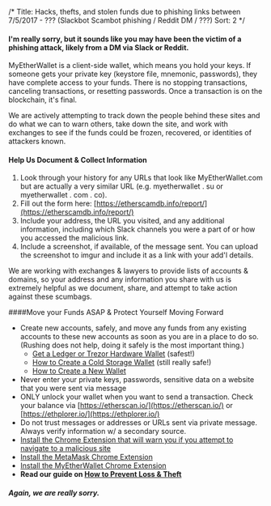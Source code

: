/*
Title: Hacks, thefts, and stolen funds due to phishing links between 7/5/2017 - ??? (Slackbot Scambot phishing / Reddit DM / ???)
Sort: 2
*/

#### I'm really sorry, but it sounds like you may have been the victim of a phishing attack, likely from a DM via Slack or Reddit.  

MyEtherWallet is a client-side wallet, which means you hold your keys. If someone gets your private key (keystore file, mnemonic, passwords), they have complete access to your funds. There is no stopping transactions, canceling transactions, or resetting passwords. Once a transaction is on the blockchain, it's final.  

We are actively attempting to track down the people behind these sites and do what we can to warn others, take down the site, and work with exchanges to see if the funds could be frozen, recovered, or identities of attackers known.  

#### Help Us Document & Collect Information

1.  Look through your history for any URLs that look like MyEtherWallet.com but are actually a very similar URL (e.g. myetherwallet . su or myetherwallet . com . co).
2.  Fill out the form here: [https://etherscamdb.info/report/](https://etherscamdb.info/report/)
3.  Include your address, the URL you visited, and any additional information, including which Slack channels you were a part of or how you accessed the malicious link.
4.  Include a screenshot, if available, of the message sent. You can upload the screenshot to imgur and include it as a link with your add'l details.

We are working with exchanges & lawyers to provide lists of accounts & domains, so your address and any information you share with us is extremely helpful as we document, share, and attempt to take action against these scumbags.  

####Move your Funds ASAP & Protect Yourself Moving Forward

*   Create new accounts, safely, and move any funds from any existing accounts to these new accounts as soon as you are in a place to do so. (Rushing does not help, doing it safely is the most important thing.)
    *   [Get a ](https://myetherwallet.groovehq.com/knowledge_base/topics/how-do-i-create-a-new-wallet)[Ledger or Trezor Hardware Wallet](https://myetherwallet.groovehq.com/knowledge_base/topics/hardware-wallet-recommends) (safest!)
    *   [How to Create a Cold Storage Wallet](https://myetherwallet.groovehq.com/knowledge_base/topics/how-do-i-safely-slash-offline-slash-cold-storage-with-myetherwallet) (still really safe!)
    *   [How to Create a New Wallet](https://myetherwallet.groovehq.com/knowledge_base/topics/how-do-i-create-a-new-wallet)
*   Never enter your private keys, passwords, sensitive data on a website that you were sent via message
*   ONLY unlock your wallet when you want to send a transaction. Check your balance via [https://etherscan.io/](https://etherscan.io/) or [https://ethplorer.io/](https://ethplorer.io/)
*   Do not trust messages or addresses or URLs sent via private message. Always verify information w/ a secondary source.
*   [Install the Chrome Extension that will warn you if you attempt to navigate to a malicious site](https://chrome.google.com/webstore/detail/etheraddresslookup/pdknmigbbbhmllnmgdfalmedcmcefdfn)
*   [Install the MetaMask Chrome Extension](https://chrome.google.com/webstore/detail/metamask/nkbihfbeogaeaoehlefnkodbefgpgknn)
*   [Install the MyEtherWallet Chrome Extension](https://chrome.google.com/webstore/detail/myetherwallet-cx/nlbmnnijcnlegkjjpcfjclmcfggfefdm)
*   **Read our guide on [How to Prevent Loss & Theft](https://myetherwallet.groovehq.com/knowledge_base/topics/protecting-yourself-and-your-funds)**

##### Again, we are really sorry.